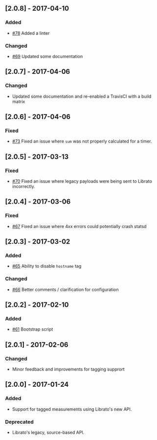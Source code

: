 ## [2.0.8] - 2017-04-10

### Added
- [#78](https://github.com/librato/statsd-librato-backend/pull/78) Added a linter

### Changed

- [#69](https://github.com/librato/statsd-librato-backend/pull/69) Updated some documentation

## [2.0.7] - 2017-04-06

### Changed

- Updated some documentation and re-enabled a TravisCI with a build matrix

## [2.0.6] - 2017-04-06

### Fixed
- [#73](https://github.com/librato/statsd-librato-backend/pull/73) Fixed an issue where `sum` was not properly calculated for a timer.

## [2.0.5] - 2017-03-13

### Fixed
- [#70](https://github.com/librato/statsd-librato-backend/pull/70) Fixed an issue where legacy payloads were being sent to Librato incorrectly.

## [2.0.4] - 2017-03-06

### Fixed
- [#67](https://github.com/librato/statsd-librato-backend/pull/67) Fixed an issue where 4xx errors could potentially crash statsd 

## [2.0.3] - 2017-03-02

### Added
- [#65](https://github.com/librato/statsd-librato-backend/pull/65) Ability to disable `hostname` tag

### Changed
- [#66](https://github.com/librato/statsd-librato-backend/pull/66) Better comments / clarification for configuration

## [2.0.2] - 2017-02-10

### Added
- [#61](https://github.com/librato/statsd-librato-backend/pull/61) Bootstrap script

## [2.0.1] - 2017-02-06

### Changed
- Minor feedback and improvements for tagging supprort

## [2.0.0] - 2017-01-24

### Added
- Support for tagged measurements using Librato's new API.

### Deprecated
- Librato's legacy, source-based API. 
